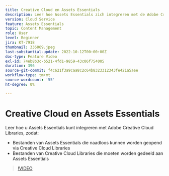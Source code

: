 ```yaml
---
title: Creative Cloud en Assets Essentials
description: Leer hoe Assets Essentials zich integreren met de Adobe Creative Cloud.
version: Cloud Service
feature: Assets Essentials
topic: Content Management
role: User
level: Beginner
jira: KT-7918
thumbnail: 336069.jpeg
last-substantial-update: 2022-10-12T00:00:00Z
doc-type: Feature Video
exl-id: 74eb8b3c-b521-4fd1-9859-43c06f754005
duration: 396
source-git-commit: f4c621f3a9caa8c2c64b8323312343fe421a5aee
workflow-type: tm+mt
source-wordcount: '55'
ht-degree: 0%

---
```


# Creative Cloud en Assets Essentials

Leer hoe u Assets Essentials kunt integreren met Adobe Creative Cloud Libraries, zodat:

+ Bestanden van Assets Essentials die naadloos kunnen worden geopend via Creative Cloud Libraries
+ Bestanden van Creative Cloud Libraries die moeten worden gedeeld aan Assets Essentials

>[!VIDEO](https://video.tv.adobe.com/v/336069?quality=12&learn=on)
